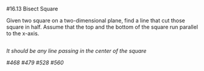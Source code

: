 #16.13 Bisect Square

Given two square on a two-dimensional plane, find a line that cut those square in half. Assume that the top and the bottom of the square run parallel to the x-axis.

##
_It should be any line passing in the center of the square_

_#468_
_#479_
_#528_
_#560_